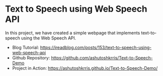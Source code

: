 # Text to Speech using Web Speech API

In this project, we have created a simple webpage that implements text-to-speech using the Web Speech API.

* Blog Tutorial: https://ireadblog.com/posts/153/text-to-speech-using-web-speech-api
* Github Repository: https://github.com/ashutoshkrris/Text-to-Speech-Demo
* Project in Action: https://ashutoshkrris.github.io/Text-to-Speech-Demo/
